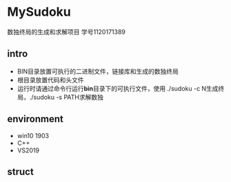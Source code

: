 # MySudoku
数独终局的生成和求解项目
学号1120171389
## intro
* BIN目录放置可执行的二进制文件，链接库和生成的数独终局
* 根目录放置代码和头文件
* 运行时请通过命令行运行**bin**目录下的可执行文件，使用 ./sudoku -c N生成终局，./sudoku -s PATH求解数独
## environment
* win10 1903
* C++
* VS2019
## struct


